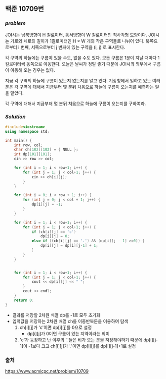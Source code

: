 ## 백준 10709번

### ***problem***
JOI시는 남북방향이 H 킬로미터, 동서방향이 W 킬로미터인 직사각형 모양이다. JOI시는 가로와 세로의 길이가 1킬로미터인 H × W 개의 작은 구역들로 나뉘어 있다. 북쪽으로부터 i 번째, 서쪽으로부터 j 번째에 있는 구역을 (i, j) 로 표시한다.

각 구역의 하늘에는 구름이 있을 수도, 없을 수도 있다. 모든 구름은 1분이 지날 때마다 1킬로미터씩 동쪽으로 이동한다. 오늘은 날씨가 정말 좋기 때문에 JOI시의 외부에서 구름이 이동해 오는 경우는 없다.

지금 각 구역의 하늘에 구름이 있는지 없는지를 알고 있다. 기상청에서 일하고 있는 여러분은 각 구역에 대해서 지금부터 몇 분뒤 처음으로 하늘에 구름이 오는지를 예측하는 일을 맡았다.

각 구역에 대해서 지금부터 몇 분뒤 처음으로 하늘에 구름이 오는지를 구하여라.
### ***Solution***
```c++
#include<iostream>
using namespace std;

int main() {
	int row, col;
	char ch[102][102] = { NULL };
	int dp[101][101];
	cin >> row >> col;

	for (int i = 1; i < row+1; i++) {
		for (int j = 1; j < col+1; j++) {
			cin >> ch[i][j];
		}
	}

	for (int i = 0; i < row + 1; i++) {
		for (int j = 0; j < col + 1; j++) {
			dp[i][j] = -1;
		}
	}

	for (int i = 1; i < row+1; i++) {
		for (int j = 1; j < col+1; j++) {
			if (ch[i][j] == 'c')
				dp[i][j] = 0;
			else if ((ch[i][j] == '.') && (dp[i][j - 1] >=0)) {
				dp[i][j] = dp[i][j-1] + 1;
			}
		}
	}


	for (int i = 1; i < row+1; i++) {
		for (int j = 1; j < col+1; j++) {
			cout << dp[i][j] << " ";
		}
		cout << endl;
	}
	return 0;
}
```

- 결과를 저장할 2차원 배열 dp를 -1로 모두 초기화
- 입력값을 저장하는 2차원 배열 ch를 이중반복문을 이용하여 탐색
    1. ch[i][j]가 'c'이면 dp[i][j]를 0으로 설정
        - dp[i][j]가 0이면 구름이 있는 지역이라는 의미
    2. 'c'가 등장하고 난 이후의 '.'들은 비가 오는 분을 저장해야하기 때문에 dp[i][j-1]이 -1보다 크고 ch[i][j]가 '.'이면  dp[i][j]를 dp[i][j-1]+1로 설정
    
### 출처
https://www.acmicpc.net/problem/10709